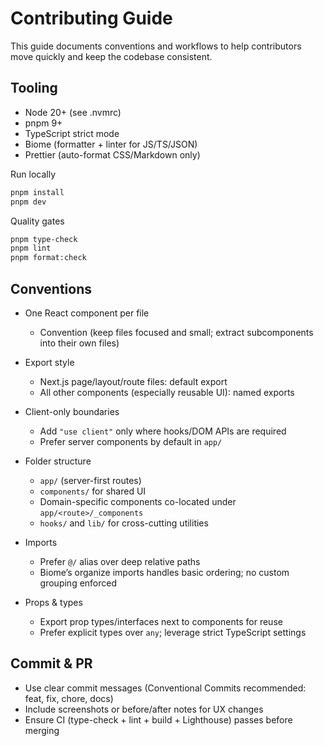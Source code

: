 # Contributing Guide

This guide documents conventions and workflows to help contributors move quickly and keep the codebase consistent.

## Tooling

- Node 20+ (see .nvmrc)
- pnpm 9+
- TypeScript strict mode
- Biome (formatter + linter for JS/TS/JSON)
- Prettier (auto-format CSS/Markdown only)

Run locally

```bash
pnpm install
pnpm dev
```

Quality gates

```bash
pnpm type-check
pnpm lint
pnpm format:check
```

## Conventions

- One React component per file
  - Convention (keep files focused and small; extract subcomponents into their own files)

- Export style
  - Next.js page/layout/route files: default export
  - All other components (especially reusable UI): named exports

- Client-only boundaries
  - Add `"use client"` only where hooks/DOM APIs are required
  - Prefer server components by default in `app/`

- Folder structure
  - `app/` (server-first routes)
  - `components/` for shared UI
  - Domain-specific components co-located under `app/<route>/_components`
  - `hooks/` and `lib/` for cross-cutting utilities

- Imports
  - Prefer `@/` alias over deep relative paths
  - Biome’s organize imports handles basic ordering; no custom grouping enforced

- Props & types
  - Export prop types/interfaces next to components for reuse
  - Prefer explicit types over `any`; leverage strict TypeScript settings

## Commit & PR

- Use clear commit messages (Conventional Commits recommended: feat, fix, chore, docs)
- Include screenshots or before/after notes for UX changes
- Ensure CI (type-check + lint + build + Lighthouse) passes before merging
